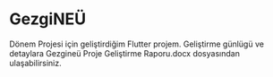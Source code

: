 # GezgiNEÜ
Dönem Projesi için geliştirdiğim Flutter projem. Geliştirme günlügü ve detaylara Gezgineü Proje Geliştirme Raporu.docx dosyasından ulaşabilirsiniz.

